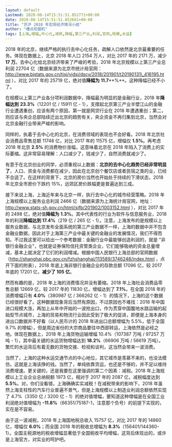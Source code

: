 ```yaml
---
layout: default
Lastmod: 2020-08-14T15:51:51.852771+00:00
date: 2020-08-14T15:51:51.852681+00:00
title: "京沪 2018 年宏观经济情况小结"
author: "槽点挖掘机"
tags: [上海,增幅,中心化,减税,降幅,第三产业,利润,官网,规模,水运]
---
```



2018 年的北京，继续严格的执行去中心化任务，疏解人口依然是北京最重要的任务。体现在数据上，北京 2018 年人口 2154 万人，对比 2017 年的 2171 万，减少 **17 万**。去中心化给北京经济带来了严峻的考验，2018 年北京规模以上第三产业总利润 22704 亿（数据来源为北京市统计局官网：http://www.bjstats.gov.cn/tjsj/yjdsj/dscy/2018/201901/t20190131\_416195.html ），对比 2017 年的 25719 亿，绝对值**降幅为** **11.7****%**。这种降幅已经不小了。

在规模以上第三产业各分项利润数据中，降幅最为明显的是金融行业，2018 年**降幅达到** **23.3%**（12201 亿 / 15911 亿 - 1），支撑起北京第三产业半壁江山的金融行业遭遇重创，应该有两个原因，第一就是网贷行业在 2018 年遭遇重创；第二，则应该与央企总部陆续迁出北京的趋势有关，央企资金不再归集到北京，当然会对北京金融行业带来严峻的影响。

同样的，执着于去中心化的北京，在消费领域的表现也不会好看。2018 年北京社会消费品零售总额 11748 亿，对比 2017 年的 11575 亿，增幅仅 **1.5%**。再考虑 2018 年北京 **2.5%** 的消费物价涨幅，这意味着北京在 2018 年陷入了消费上的实际萎缩。这非常容易理解：人口减少了，钱减少了，自然消费就减少了。

有意于在北京创业的同学，必须重视以上数据：**北京的去中心化趋势已经非常明显了**，人口、资金与消费都在减少，因此在北京创个餐饮店或者民宿之类的业，已经不合适了。在这样的背景下，北京的房价当然也开始处于持续的下滑状态，2018 年北京全市房价下跌约 15%，远郊区房价跌幅更是普遍达到三成。

接下来说上海，上海近年来与北京一样，执行去中心化的城市经营策略。2018 年上海规模以上服务业总利润 2466 亿（数据来源为上海统计局官网，地址：http://www.stats-sh.gov.cn/html/sjfb/201902/1003152.html ），对比 2017 年的 2498 亿，绝对值**降幅为** **1.3%**。其中代表性的行业为软件与信息服务业，2018 年的利润**降幅达到 17.4%**（219 亿 / 265 亿 - 1）。注意，上海发布的是规模以上服务业数据，与北京发布全面系统的第三产业数据不一样，上海的数据中并不包含金融业数据，因此对于上海第三产业中最关键的金融业的发展情况，我们不得而知。不过我这里可以给出一个参考数据：金融行业中最能够创造利润的，就是 "非银行金融企业"，也就是证券保险信托资管类企业，它们能够吸纳的资金总量增减，基本上就决定了它们的利润增减。根据中国人民银行上海总部的官网数据（http://shanghai.pbc.gov.cn/fzhshanghai/113589/3746248/index.html ，点开下面的附表），2018 年底上海非银行金融企业的存款总额 17096 亿，较 2017 年底的 17201 亿，**减少了 105 亿**。

然而有趣的是，2018 年上海的消费情况并没有萎缩。2018 年上海社会消费品零售总额 12669 亿，较 2017 年的 11830 亿，增幅达到了 **7.1%**。在全国 2018 年的消费增幅只有 **4.0%**（380987 亿 / 366262 亿 - 1）的情况下，上海的这个数据已经很好看了。这种数据现象背后当然有原因，不过原因也不难找：2018 年中国进口规模大涨，再加上从年中开始的一波抢出口，作为贯穿中国腹地水路运输的起始型节点城市，上海的贸易和物流行业因此受到了极大的促进，即便是上海本身的进出口数据并不好看（以人民币计的 2018 年进出口总额增幅为 5.5%，低于全国 9.7% 的增幅），但是周边省份的大宗商品要往中西部转运，上海依然是必经之地。体现在数据上，2018 年上海货物运输增幅 10.4%（107387 万吨 / 97257 万吨 - 1），其中最关键的水运货物增幅达到 **18.2%**（66906 万吨 / 56619 万吨）。繁忙的水运背后有着无数的货物交接、检视和谈判，这当然会带来一波消费。

当然了，上海的这种水运交通节点的中心地位，其它城市是羡慕不来的，也没法模仿。这就是上海该挣的钱。当然了，单纯依靠货运，也还是不够的，并不足以维持消费增速。更关键的，还是我要在这里强调的第二个因素：减税。2018 年上海规模以上工业企业总纳税额 1973 亿，相对于 2017 年的 2087 亿，减税幅度达到 **5.5%**。对，你们没看错，上海确确实实减税！在减税带来的影响下，2018 年虽然上海支柱性的汽车行业普遍不景气，但是上海规模以上制造业利润总额依然实现了 4.7%（3350 亿 / 3200 亿 - 1）的绝对值增幅，要知道这种增幅是在全国工业利润绝对值增幅为 **-11.8%**（66351/75187-1，注意那个负号）的前提下实现的，实在是不容易。

由于这一波减税，2018 年上海国地税总收入 15757 亿，对比 2017 年的 14860 亿，增幅仅 **6.0%**；而全国 2018 年的税收总增幅为 **8.3%**（156401/144360-1）。全国主税源地的税收增幅显著低于全国税收平均增幅，这背后体现出的，或许是上海官方，对实业的呵护吧。
